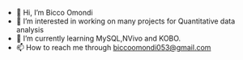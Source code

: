 - 👋 Hi, I’m Bicco Omondi
- 👀 I’m interested in working on many projects for Quantitative data analysis
- 🌱 I’m currently learning MySQL,NVivo and KOBO.
- 📫 How to reach me through biccoomondi053@gmail.com


<!---
bikoomondi/bikoomondi is a ✨ special ✨ repository because its `README.md` (this file) appears on your GitHub profile.
You can click the Preview link to take a look at your changes.
--->
